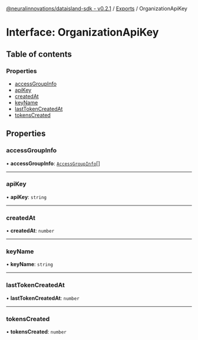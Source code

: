 [@neuralinnovations/dataisland-sdk - v0.2.1](../../README.md) / [Exports](../modules.md) / OrganizationApiKey

# Interface: OrganizationApiKey

## Table of contents

### Properties

- [accessGroupInfo](OrganizationApiKey.md#accessgroupinfo)
- [apiKey](OrganizationApiKey.md#apikey)
- [createdAt](OrganizationApiKey.md#createdat)
- [keyName](OrganizationApiKey.md#keyname)
- [lastTokenCreatedAt](OrganizationApiKey.md#lasttokencreatedat)
- [tokensCreated](OrganizationApiKey.md#tokenscreated)

## Properties

### accessGroupInfo

• **accessGroupInfo**: [`AccessGroupInfo`](AccessGroupInfo.md)[]

___

### apiKey

• **apiKey**: `string`

___

### createdAt

• **createdAt**: `number`

___

### keyName

• **keyName**: `string`

___

### lastTokenCreatedAt

• **lastTokenCreatedAt**: `number`

___

### tokensCreated

• **tokensCreated**: `number`
